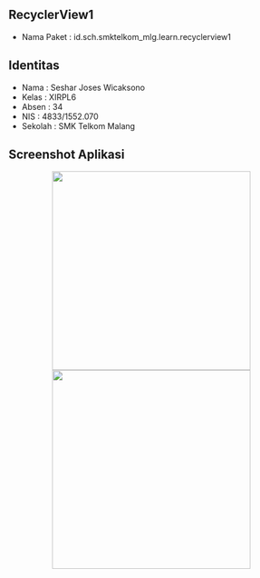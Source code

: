 ## RecyclerView1
* Nama Paket : id.sch.smktelkom_mlg.learn.recyclerview1

## Identitas
* Nama  : Seshar Joses Wicaksono
* Kelas : XIRPL6
* Absen : 34
* NIS   : 4833/1552.070
* Sekolah : SMK Telkom Malang

## Screenshot Aplikasi
<p align="center">
  <img src="http://i67.tinypic.com/2jb5fz4.jpg" width="350"/>
  <img src="http://i65.tinypic.com/2a94fhy.jpg" width="350"/>
</p>
